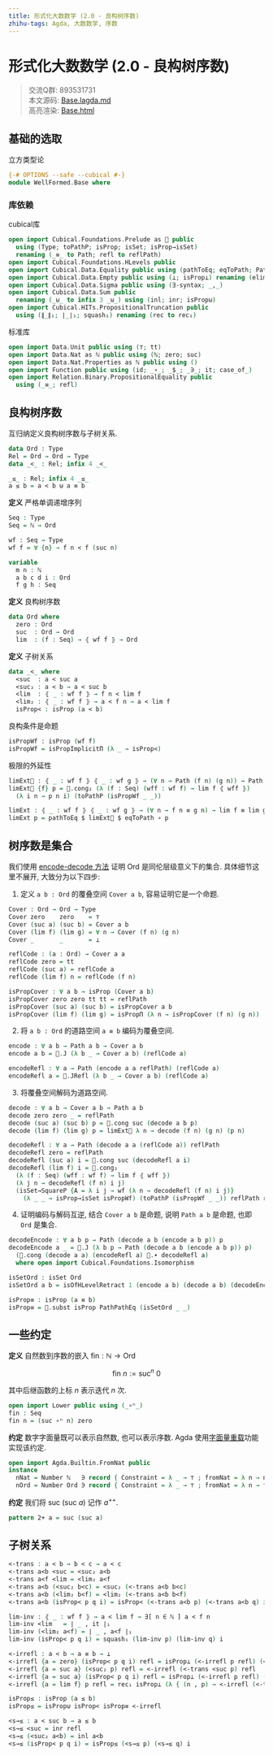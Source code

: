 ```yaml
---
title: 形式化大数数学 (2.0 - 良构树序数)
zhihu-tags: Agda, 大数数学, 序数
---
```


# 形式化大数数学 (2.0 - 良构树序数)

> 交流Q群: 893531731  
> 本文源码: [Base.lagda.md](https://github.com/choukh/agda-googology/blob/main/src/WellFormed/Base.lagda.md)  
> 高亮渲染: [Base.html](https://choukh.github.io/agda-googology/WellFormed.Base.html)  

## 基础的选取

立方类型论

```agda
{-# OPTIONS --safe --cubical #-}
module WellFormed.Base where
```

### 库依赖

cubical库

```agda
open import Cubical.Foundations.Prelude as 🧊 public
  using (Type; toPathP; isProp; isSet; isProp→isSet)
  renaming (_≡_ to Path; refl to reflPath)
open import Cubical.Foundations.HLevels public
open import Cubical.Data.Equality public using (pathToEq; eqToPath; PathPathEq)
open import Cubical.Data.Empty public using (⊥; isProp⊥) renaming (elim to ⊥-elim)
open import Cubical.Data.Sigma public using (∃-syntax; _,_)
open import Cubical.Data.Sum public
  renaming (_⊎_ to infix 3 _⊎_) using (inl; inr; isProp⊎)
open import Cubical.HITs.PropositionalTruncation public
  using (∥_∥₁; ∣_∣₁; squash₁) renaming (rec to rec₁)
```

标准库

```agda
open import Data.Unit public using (⊤; tt)
open import Data.Nat as ℕ public using (ℕ; zero; suc)
open import Data.Nat.Properties as ℕ public using ()
open import Function public using (id; _∘_; _$_; _∋_; it; case_of_)
open import Relation.Binary.PropositionalEquality public
  using (_≡_; refl)
```

## 良构树序数

互归纳定义良构树序数与子树关系.

```agda
data Ord : Type
Rel = Ord → Ord → Type
data _<_ : Rel; infix 4 _<_
```

```agda
_≤_ : Rel; infix 4 _≤_
a ≤ b = a < b ⊎ a ≡ b
```

**定义** 严格单调递增序列

```agda
Seq : Type
Seq = ℕ → Ord

wf : Seq → Type
wf f = ∀ {n} → f n < f (suc n)
```

```agda
variable
  m n : ℕ
  a b c d i : Ord
  f g h : Seq
```

**定义** 良构树序数

```agda
data Ord where
  zero : Ord
  suc  : Ord → Ord
  lim  : (f : Seq) → ⦃ wf f ⦄ → Ord
```

**定义** 子树关系

```agda
data _<_ where
  <suc  : a < suc a
  <suc₂ : a < b → a < suc b
  <lim  : ⦃ _ : wf f ⦄ → f n < lim f
  <lim₂ : ⦃ _ : wf f ⦄ → a < f n → a < lim f
  isProp< : isProp (a < b)
```

良构条件是命题

```agda
isPropWf : isProp (wf f)
isPropWf = isPropImplicitΠ (λ _ → isProp<)
```

极限的外延性

```agda
limExt🧊 : ⦃ _ : wf f ⦄ ⦃ _ : wf g ⦄ → (∀ n → Path (f n) (g n)) → Path (lim f) (lim g)
limExt🧊 {f} p = 🧊.cong₂ (λ (f : Seq) (wff : wf f) → lim f ⦃ wff ⦄)
  (λ i n → p n i) (toPathP (isPropWf _ _))

limExt : ⦃ _ : wf f ⦄ ⦃ _ : wf g ⦄ → (∀ n → f n ≡ g n) → lim f ≡ lim g
limExt p = pathToEq $ limExt🧊 $ eqToPath ∘ p
```

## 树序数是集合

我们使用 [encode-decode 方法](https://ncatlab.org/nlab/show/encode-decode+method) 证明 $\text{Ord}$ 是同伦层级意义下的集合. 具体细节这里不展开, 大致分为以下四步:

1. 定义 `a b : Ord` 的覆叠空间 `Cover a b`, 容易证明它是一个命题.

```agda
Cover : Ord → Ord → Type
Cover zero    zero    = ⊤
Cover (suc a) (suc b) = Cover a b
Cover (lim f) (lim g) = ∀ n → Cover (f n) (g n)
Cover _       _       = ⊥

reflCode : (a : Ord) → Cover a a
reflCode zero = tt
reflCode (suc a) = reflCode a
reflCode (lim f) n = reflCode (f n)

isPropCover : ∀ a b → isProp (Cover a b)
isPropCover zero zero tt tt = reflPath
isPropCover (suc a) (suc b) = isPropCover a b
isPropCover (lim f) (lim g) = isPropΠ (λ n → isPropCover (f n) (g n))
```

2. 将 `a b : Ord` 的道路空间 `a ≡ b` 编码为覆叠空间.

```agda
encode : ∀ a b → Path a b → Cover a b
encode a b = 🧊.J (λ b _ → Cover a b) (reflCode a)

encodeRefl : ∀ a → Path (encode a a reflPath) (reflCode a)
encodeRefl a = 🧊.JRefl (λ b _ → Cover a b) (reflCode a)
```

3. 将覆叠空间解码为道路空间.

```agda
decode : ∀ a b → Cover a b → Path a b
decode zero zero _ = reflPath
decode (suc a) (suc b) p = 🧊.cong suc (decode a b p)
decode (lim f) (lim g) p = limExt🧊 λ n → decode (f n) (g n) (p n)

decodeRefl : ∀ a → Path (decode a a (reflCode a)) reflPath
decodeRefl zero = reflPath
decodeRefl (suc a) i = 🧊.cong suc (decodeRefl a i)
decodeRefl (lim f) i = 🧊.cong₂
  (λ (f : Seq) (wff : wf f) → lim f ⦃ wff ⦄)
  (λ j n → decodeRefl (f n) i j)
  (isSet→SquareP {A = λ i j → wf (λ n → decodeRefl (f n) i j)}
    (λ _ _ → isProp→isSet isPropWf) (toPathP (isPropWf _ _)) reflPath reflPath reflPath i)
```

4. 证明编码与解码互逆, 结合 `Cover a b` 是命题, 说明 `Path a b` 是命题, 也即 `Ord` 是集合.

```agda
decodeEncode : ∀ a b p → Path (decode a b (encode a b p)) p
decodeEncode a _ = 🧊.J (λ b p → Path (decode a b (encode a b p)) p)
  (🧊.cong (decode a a) (encodeRefl a) 🧊.∙ decodeRefl a)
  where open import Cubical.Foundations.Isomorphism

isSetOrd : isSet Ord
isSetOrd a b = isOfHLevelRetract 1 (encode a b) (decode a b) (decodeEncode a b) (isPropCover a b)

isProp≡ : isProp (a ≡ b)
isProp≡ = 🧊.subst isProp PathPathEq (isSetOrd _ _)
```

## 一些约定

**定义** 自然数到序数的嵌入 $\text{fin} : ℕ → \text{Ord}$

$$
\text{fin}~n := \text{suc}^n~0
$$

其中后继函数的上标 $n$ 表示迭代 $n$ 次.

```agda
open import Lower public using (_∘ⁿ_)
fin : Seq
fin n = (suc ∘ⁿ n) zero
```

**约定** 数字字面量既可以表示自然数, 也可以表示序数. Agda 使用[字面量重载](https://agda.readthedocs.io/en/v2.6.4.3-r1/language/literal-overloading.html)功能实现该约定.

```agda
open import Agda.Builtin.FromNat public
instance
  nNat = Number ℕ   ∋ record { Constraint = λ _ → ⊤ ; fromNat = λ n → n }
  nOrd = Number Ord ∋ record { Constraint = λ _ → ⊤ ; fromNat = λ n → fin n }
```

**约定** 我们将 $\text{suc}~(\text{suc}~a)$ 记作 $a^{++}$.

```agda
pattern 2+ a = suc (suc a)
```

## 子树关系

```agda
<-trans : a < b → b < c → a < c
<-trans a<b <suc = <suc₂ a<b
<-trans a<f <lim = <lim₂ a<f
<-trans a<b (<suc₂ b<c) = <suc₂ (<-trans a<b b<c)
<-trans a<b (<lim₂ b<f) = <lim₂ (<-trans a<b b<f)
<-trans a<b (isProp< p q i) = isProp< (<-trans a<b p) (<-trans a<b q) i
```

```agda
lim-inv : ⦃ _ : wf f ⦄ → a < lim f → ∃[ n ∈ ℕ ] a < f n
lim-inv <lim   = ∣ _ , it ∣₁
lim-inv (<lim₂ a<f) = ∣ _ , a<f ∣₁
lim-inv (isProp< p q i) = squash₁ (lim-inv p) (lim-inv q) i
```

```agda
<-irrefl : a < b → a ≡ b → ⊥
<-irrefl {a = zero} (isProp< p q i) refl = isProp⊥ (<-irrefl p refl) (<-irrefl q refl) i
<-irrefl {a = suc a} (<suc₂ p) refl = <-irrefl (<-trans <suc p) refl
<-irrefl {a = suc a} (isProp< p q i) refl = isProp⊥ (<-irrefl p refl) (<-irrefl q refl) i
<-irrefl {a = lim f} p refl = rec₁ isProp⊥ (λ { (n , p) → <-irrefl (<-trans <lim p) refl }) (lim-inv p)
```

```agda
isProp≤ : isProp (a ≤ b)
isProp≤ = isProp⊎ isProp< isProp≡ <-irrefl
```

```agda
<s→≤ : a < suc b → a ≤ b
<s→≤ <suc = inr refl
<s→≤ (<suc₂ a<b) = inl a<b
<s→≤ (isProp< p q i) = isProp≤ (<s→≤ p) (<s→≤ q) i
```
